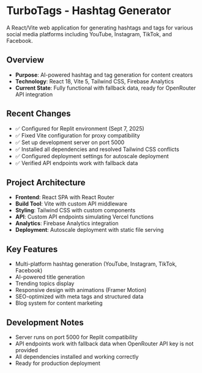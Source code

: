 # TurboTags - Hashtag Generator

A React/Vite web application for generating hashtags and tags for various social media platforms including YouTube, Instagram, TikTok, and Facebook.

## Overview
- **Purpose**: AI-powered hashtag and tag generation for content creators
- **Technology**: React 18, Vite 5, Tailwind CSS, Firebase Analytics
- **Current State**: Fully functional with fallback data, ready for OpenRouter API integration

## Recent Changes
- ✅ Configured for Replit environment (Sept 7, 2025)
- ✅ Fixed Vite configuration for proxy compatibility
- ✅ Set up development server on port 5000
- ✅ Installed all dependencies and resolved Tailwind CSS conflicts
- ✅ Configured deployment settings for autoscale deployment
- ✅ Verified API endpoints work with fallback data

## Project Architecture
- **Frontend**: React SPA with React Router
- **Build Tool**: Vite with custom API middleware
- **Styling**: Tailwind CSS with custom components
- **API**: Custom API endpoints simulating Vercel functions
- **Analytics**: Firebase Analytics integration
- **Deployment**: Autoscale deployment with static file serving

## Key Features
- Multi-platform hashtag generation (YouTube, Instagram, TikTok, Facebook)
- AI-powered title generation
- Trending topics display
- Responsive design with animations (Framer Motion)
- SEO-optimized with meta tags and structured data
- Blog system for content marketing

## Development Notes
- Server runs on port 5000 for Replit compatibility
- API endpoints work with fallback data when OpenRouter API key is not provided
- All dependencies installed and working correctly
- Ready for production deployment
